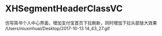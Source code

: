 # XHSegmentHeaderClassVC
仿写简书个人中心界面，增加支付宝首页下拉刷新，同时增加下拉头部放大效果
/Users/niuxinhuai/Desktop/2017-10-13 14_43_27.gif
